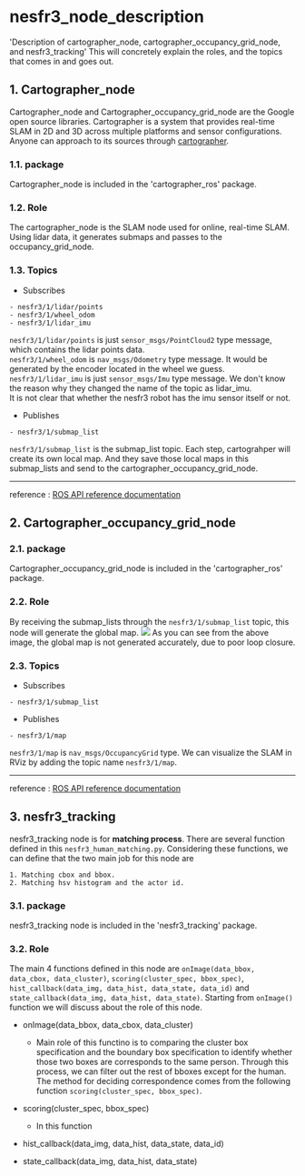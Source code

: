 # nesfr3_node_description
'Description of cartographer_node, cartographer_occupancy_grid_node, and nesfr3_tracking'
This will concretely explain the roles, and the topics that comes in and goes out.

## 1. Cartographer_node
Cartographer_node and Cartographer_occupancy_grid_node are the Google open source libraries. Cartographer is a system that provides real-time SLAM in 2D and 3D across multiple platforms and sensor configurations. Anyone can approach to its sources through [cartographer](https://github.com/cartographer-project/cartographer, "ROS_Wiki").  

### 1.1. package
Cartographer_node is included in the 'cartographer_ros' package.

### 1.2. Role
The cartographer_node is the SLAM node used for online, real-time SLAM.
Using lidar data, it generates submaps and passes to the occupancy_grid_node.    

### 1.3. Topics
* Subscribes
```
- nesfr3/1/lidar/points
- nesfr3/1/wheel_odom
- nesfr3/1/lidar_imu
```
```nesfr3/1/lidar/points``` is just ```sensor_msgs/PointCloud2``` type message, which contains the lidar points data.   
```nesfr3/1/wheel_odom``` is ```nav_msgs/Odometry``` type message. It would be generated by the encoder located in the wheel we guess.
```nesfr3/1/lidar_imu``` is just ```sensor_msgs/Imu``` type message. We don't know the reason why they changed the name of the topic as lidar_imu.    
It is not clear that whether the nesfr3 robot has the imu sensor itself or not.

* Publishes
```
- nesfr3/1/submap_list
```
```nesfr3/1/submap_list``` is the submap_list topic. Each step, cartograhper will create its own local map. And they save those local maps in this submap_lists and send to the cartographer_occupancy_grid_node. 

* * *
reference : [ROS API reference documentation](https://google-cartographer-ros.readthedocs.io/en/latest/ros_api.html, "google_cartographer")

## 2. Cartographer_occupancy_grid_node
### 2.1. package
Cartographer_occupancy_grid_node is included in the 'cartographer_ros' package.

### 2.2. Role
By receiving the submap_lists through the ```nesfr3/1/submap_list``` topic, this node will generate the global map. 
<img src = "/Shots/cartograhper1.png"></img>
As you can see from the above image, the global map is not generated accurately, due to poor loop closure. 

### 2.3. Topics
* Subscribes
```
- nesfr3/1/submap_list
```

* Publishes
```
- nesfr3/1/map
```
```nesfr3/1/map``` is ```nav_msgs/OccupancyGrid``` type. We can visualize the SLAM in RViz by adding the topic name ```nesfr3/1/map```. 
* * *
reference : [ROS API reference documentation](https://google-cartographer-ros.readthedocs.io/en/latest/ros_api.html, "google_cartographer")

## 3. nesfr3_tracking
nesfr3_tracking node is for **matching process**. There are several function defined in this ```nesfr3_human_matching.py```. Considering these functions, we can define that the two main job for this node are
```
1. Matching cbox and bbox.
2. Matching hsv histogram and the actor id.
```
### 3.1. package
nesfr3_tracking node is included in the 'nesfr3_tracking' package. 

### 3.2. Role
The main 4 functions defined in this node are ```onImage(data_bbox, data_cbox, data_cluster)```, ```scoring(cluster_spec, bbox_spec)```, ``` hist_callback(data_img, data_hist, data_state, data_id)``` and ```state_callback(data_img, data_hist, data_state)```.
Starting from ```onImage()``` function we will discuss about the role of this node.

* onImage(data_bbox, data_cbox, data_cluster)
    - Main role of this functino is to comparing the cluster box specification and the boundary box specification to identify whether those two boxes are corresponds to the same person. Through this process, we can filter out the rest of bboxes except for the human. The method for deciding correspondence comes from the following function ```scoring(cluster_spec, bbox_spec)```. 
    
* scoring(cluster_spec, bbox_spec)
    - In this function
* hist_callback(data_img, data_hist, data_state, data_id)
* state_callback(data_img, data_hist, data_state)

